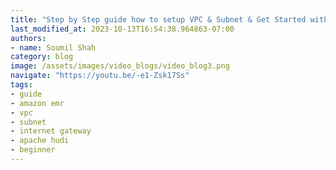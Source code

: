 ```yaml
---
title: "Step by Step guide how to setup VPC & Subnet & Get Started with HUDI on EMR | Installation Guide |"
last_modified_at: 2023-10-13T16:54:38.964863-07:00
authors:
- name: Soumil Shah
category: blog
image: /assets/images/video_blogs/video_blog3.png
navigate: "https://youtu.be/-e1-Zsk17Ss"
tags:
- guide
- amazon emr
- vpc
- subnet
- internet gateway
- apache hudi
- beginner
---
```

